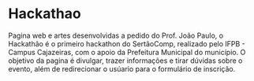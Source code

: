 # Hackathao

Pagina web e artes desenvolvidas a pedido do Prof. João Paulo, o Hackathão é o primeiro hackathon do SertãoComp, realizado pelo IFPB - Campus Cajazeiras, com o apoio da Prefeitura Municipal do município.
O objetivo da pagina é divulgar, trazer informações e tirar dúvidas sobre o evento, além de redirecionar o usúario para o formulário de inscrição.
